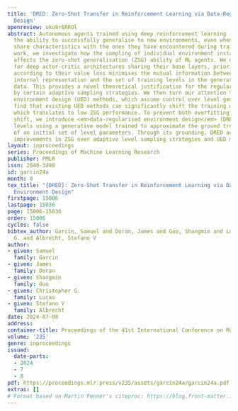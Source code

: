 ```yaml
---
title: 'DRED: Zero-Shot Transfer in Reinforcement Learning via Data-Regularised Environment
  Design'
openreview: uku9r6RROl
abstract: Autonomous agents trained using deep reinforcement learning (RL) often lack
  the ability to successfully generalise to new environments, even when these environments
  share characteristics with the ones they have encountered during training. In this
  work, we investigate how the sampling of individual environment instances, or levels,
  affects the zero-shot generalisation (ZSG) ability of RL agents. We discover that,
  for deep actor-critic architectures sharing their base layers, prioritising levels
  according to their value loss minimises the mutual information between the agent’s
  internal representation and the set of training levels in the generated training
  data. This provides a novel theoretical justification for the regularisation achieved
  by certain adaptive sampling strategies. We then turn our attention to unsupervised
  environment design (UED) methods, which assume control over level generation. We
  find that existing UED methods can significantly shift the training distribution,
  which translates to low ZSG performance. To prevent both overfitting and distributional
  shift, we introduce <em>data-regularised environment design</em> (DRED). DRED generates
  levels using a generative model trained to approximate the ground truth distribution
  of an initial set of level parameters. Through its grounding, DRED achieves significant
  improvements in ZSG over adaptive level sampling strategies and UED methods.
layout: inproceedings
series: Proceedings of Machine Learning Research
publisher: PMLR
issn: 2640-3498
id: garcin24a
month: 0
tex_title: "{DRED}: Zero-Shot Transfer in Reinforcement Learning via Data-Regularised
  Environment Design"
firstpage: 15006
lastpage: 15036
page: 15006-15036
order: 15006
cycles: false
bibtex_author: Garcin, Samuel and Doran, James and Guo, Shangmin and Lucas, Christopher
  G. and Albrecht, Stefano V
author:
- given: Samuel
  family: Garcin
- given: James
  family: Doran
- given: Shangmin
  family: Guo
- given: Christopher G.
  family: Lucas
- given: Stefano V
  family: Albrecht
date: 2024-07-08
address:
container-title: Proceedings of the 41st International Conference on Machine Learning
volume: '235'
genre: inproceedings
issued:
  date-parts:
  - 2024
  - 7
  - 8
pdf: https://proceedings.mlr.press/v235/assets/garcin24a/garcin24a.pdf
extras: []
# Format based on Martin Fenner's citeproc: https://blog.front-matter.io/posts/citeproc-yaml-for-bibliographies/
---
```

